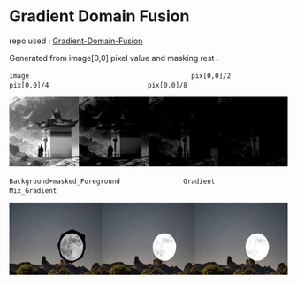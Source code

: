 # Gradient Domain Fusion

repo used : [Gradient-Domain-Fusion](https://github.com/OlaPietka/Gradient-Domain-Fusion/tree/main)

Generated from image[0,0] pixel value and masking rest .

`image                                         pix[0,0]/2                        pix[0,0]/4                         pix[0,0]/8`

![](stack_reconst.jpg)

`Background+masked_Foreground                Gradient                         Mix_Gradient`

![](stack.jpg)

